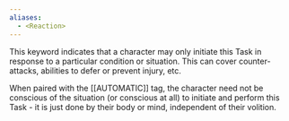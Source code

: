 ```yaml
---
aliases:
  - <Reaction>
---
```


This keyword indicates that a character may only initiate this Task in response to a particular condition or situation. This can cover counter-attacks, abilities to defer or prevent injury, etc.

When paired with the [[AUTOMATIC]] tag, the character need not be conscious of the situation (or conscious at all) to initiate and perform this Task - it is just done by their body or mind, independent of their volition. 